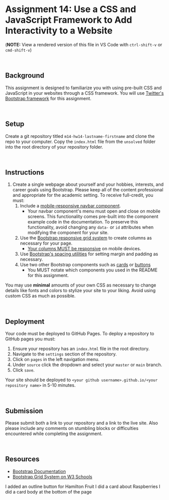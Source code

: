 # Assignment 14: Use a CSS and JavaScript Framework to Add Interactivity to a Website

(**NOTE:** View a rendered version of this file in VS Code with `ctrl-shift-v` or `cmd-shift-v`)

&nbsp;
## Background

This assignment is designed to familiarize you with using pre-built CSS and JavaScript in your websites through a CSS framework. You will use [Twitter's Bootstrap framework](https://getbootstrap.com/docs/5.1/getting-started/introduction/) for this assignment.

&nbsp;
## Setup

Create a git repository titled `m14-hw14-lastname-firstname` and clone the repo to your computer. Copy the `index.html` file from the `unsolved` folder into the root directory of your repository folder.

&nbsp;
## Instructions

1. Create a single webpage about yourself and your hobbies, interests, and career goals using Bootstrap. Please keep all of the content professional and appropriate for the academic setting. To receive full-credit, you must:
    1. Include a [mobile-responsive navbar component](https://getbootstrap.com/docs/5.1/components/navbar/).
        * Your navbar component's menu must open and close on mobile screens. This functionality comes pre-built into the component example code in the documentation. To preserve this functionality, avoid changing any `data-` or `id` attributes when modifying the component for your site. 
    1. Use the [Bootstrap responsive grid system](https://getbootstrap.com/docs/5.1/layout/grid/) to create columns as necessary for your page.
        * [Your columns MUST be responsive](https://getbootstrap.com/docs/5.1/layout/grid/#responsive-classes) on mobile devices.
    1. Use [Bootstrap's spacing utilities](https://getbootstrap.com/docs/5.1/utilities/spacing/) for setting margin and padding as necessary.
    1. Use two other Bootstrap components such as [cards](https://getbootstrap.com/docs/5.1/components/card/) or [buttons](https://getbootstrap.com/docs/5.1/components/buttons/)
        * You MUST notate which components you used in the README for this assignment.

You may use **minimal** amounts of your own CSS as necessary to change details like fonts and colors to stylize your site to your liking. Avoid using custom CSS as much as possible.

&nbsp;
## Deployment

Your code must be deployed to GitHub Pages. To deploy a repository to GitHub pages you must:

1. Ensure your repository has an `index.html` file in the root directory.
1. Navigate to the `settings` section of the repository.
1. Click on `pages` in the left navigation menu.
1. Under `source` click the dropdown and select your `master` or `main` branch.
1. Click `save`.

Your site should be deployed to `<your github username>.github.io/<your repository name>` in 5-10 minutes.

&nbsp;
## Submission

Please submit both a link to your repository and a link to the live site. Also please include any comments on stumbling blocks or difficulties encountered while completing the assignment.

&nbsp;
## Resources

* [Bootstrap Documentation](https://getbootstrap.com/docs/5.1/getting-started/introduction/)
* [Bootstrap Grid System on W3 Schools](https://www.w3schools.com/bootstrap/bootstrap_grid_system.asp)



I added an outline button for Hamilton Fruit 
I did a card about Raspberries
I did a card body at the bottom of the page